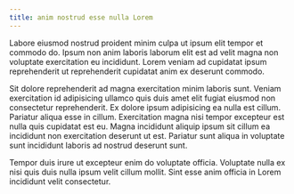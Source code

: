```yaml
---
title: anim nostrud esse nulla Lorem
---
```


Labore eiusmod nostrud proident minim culpa ut ipsum elit tempor et commodo do. Ipsum non anim laboris laborum elit est ad velit magna non voluptate exercitation eu incididunt. Lorem veniam ad cupidatat ipsum reprehenderit ut reprehenderit cupidatat anim ex deserunt commodo.

Sit dolore reprehenderit ad magna exercitation minim laboris sunt. Veniam exercitation id adipisicing ullamco quis duis amet elit fugiat eiusmod non consectetur reprehenderit. Ex dolore ipsum adipisicing ea nulla est cillum. Pariatur aliqua esse in cillum. Exercitation magna nisi tempor excepteur est nulla quis cupidatat est eu. Magna incididunt aliquip ipsum sit cillum ea incididunt non exercitation deserunt ut est. Pariatur sunt aliqua in voluptate sunt incididunt laboris ad nostrud deserunt sunt.

Tempor duis irure ut excepteur enim do voluptate officia. Voluptate nulla ex nisi quis duis nulla ipsum velit cillum mollit. Sint esse anim officia in Lorem incididunt velit consectetur.